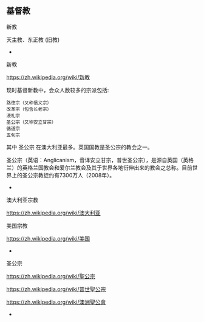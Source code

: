 
## 基督教

新教

天主教、东正教 (旧教)

-

新教

https://zh.wikipedia.org/wiki/新教

现时基督新教中，会众人数较多的宗派包括:

    路德宗（又称信义宗）
    改革宗（包含长老宗）
    浸礼宗
    圣公宗（又称安立甘宗）
    循道宗
    五旬宗

其中 圣公宗 在澳大利亚最多。英国国教是圣公宗的教会之一。

圣公宗（英语：Anglicanism，音译安立甘宗，普世圣公宗），是源自英国（英格兰）的英格兰国教会和爱尔兰教会及其于世界各地衍伸出来的教会之总称。目前世界上的圣公宗教徒约有7300万人（2008年）。

-

澳大利亚宗教

https://zh.wikipedia.org/wiki/澳大利亚

美国宗教

https://zh.wikipedia.org/wiki/美国


-

圣公宗

https://zh.wikipedia.org/wiki/聖公宗

https://zh.wikipedia.org/wiki/普世聖公宗

https://zh.wikipedia.org/wiki/澳洲聖公會

-

